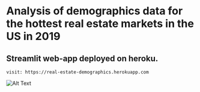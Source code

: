 # Analysis of demographics data for the hottest real estate markets in the US in 2019

## Streamlit web-app deployed on heroku.

```
visit: https://real-estate-demographics.herokuapp.com                      
```
![Alt Text](https://media.giphy.com/media/vFKqnCdLPNOKc/giphy.gif)
